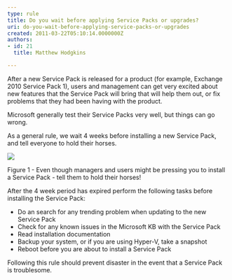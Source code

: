 ```yaml
---
type: rule
title: Do you wait before applying Service Packs or upgrades?
uri: do-you-wait-before-applying-service-packs-or-upgrades
created: 2011-03-22T05:10:14.0000000Z
authors:
- id: 21
  title: Matthew Hodgkins

---
```


 After a new Service Pack is released for a product (for example, Exchange 2010 Service Pack 1), users and management can get very excited about new features that the Service Pack will bring that will help them out, or fix problems that they had been having with the product.<br>




Microsoft generally test their Service Packs very well, but things can go wrong.




As a general rule, we wait 4 weeks before installing a new Service Pack, and tell everyone to hold their horses.







![](/PublishingImages/holdyourhorses.jpg)


Figure 1 - Even though managers and users might be pressing you to install a Service Pack - tell them to hold their horses!





After the 4 week period has expired perform the following tasks before installing the Service Pack:




- Do an search for any trending problem when updating to the new Service Pack
- Check for any known issues in the Microsoft KB with the Service Pack
- Read installation documentation
- Backup your system, or if you are using Hyper-V, take a snapshot
- Reboot before you are about to install a Service Pack


Following this rule should prevent disaster in the event that a Service Pack is troublesome.



